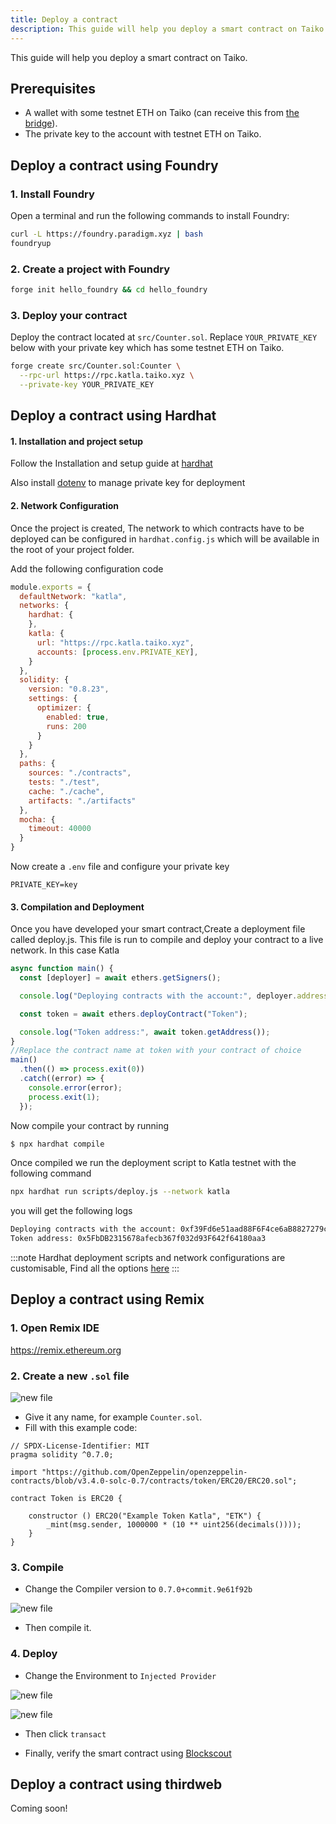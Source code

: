 ```yaml
---
title: Deploy a contract
description: This guide will help you deploy a smart contract on Taiko.
---
```


This guide will help you deploy a smart contract on Taiko.

## Prerequisites

- A wallet with some testnet ETH on Taiko (can receive this from [the bridge](/guides/bridge-tokens)).
- The private key to the account with testnet ETH on Taiko.

## Deploy a contract using Foundry

### 1. Install Foundry

Open a terminal and run the following commands to install Foundry:

```bash
curl -L https://foundry.paradigm.xyz | bash
foundryup
```

### 2. Create a project with Foundry

```bash
forge init hello_foundry && cd hello_foundry
```

### 3. Deploy your contract

Deploy the contract located at `src/Counter.sol`. Replace `YOUR_PRIVATE_KEY` below with your private key which has some testnet ETH on Taiko.

```bash
forge create src/Counter.sol:Counter \
  --rpc-url https://rpc.katla.taiko.xyz \
  --private-key YOUR_PRIVATE_KEY
```

## Deploy a contract using Hardhat

#### 1. Installation and project setup

Follow the Installation and setup guide at [hardhat](https://hardhat.org/tutorial/creating-a-new-hardhat-project
)

Also install [dotenv](https://www.npmjs.com/package/dotenv) to manage private key for deployment

#### 2. Network Configuration
Once the project is created, The network to which contracts have to be deployed can be configured in `hardhat.config.js` which will be available in the root of your project folder.

Add the following configuration code
```javascript
module.exports = {
  defaultNetwork: "katla",
  networks: {
    hardhat: {
    },
    katla: {
      url: "https://rpc.katla.taiko.xyz",
      accounts: [process.env.PRIVATE_KEY],
    }
  },
  solidity: {
    version: "0.8.23",
    settings: {
      optimizer: {
        enabled: true,
        runs: 200
      }
    }
  },
  paths: {
    sources: "./contracts",
    tests: "./test",
    cache: "./cache",
    artifacts: "./artifacts"
  },
  mocha: {
    timeout: 40000
  }
}
```
Now create a `.env` file and configure your private key
```env
PRIVATE_KEY=key
```
#### 3. Compilation and Deployment
Once you have developed your smart contract,Create a deployment file called deploy.js. This file is run to compile and deploy your contract to a live network. In this case Katla
```javascript
async function main() {
  const [deployer] = await ethers.getSigners();

  console.log("Deploying contracts with the account:", deployer.address);

  const token = await ethers.deployContract("Token");

  console.log("Token address:", await token.getAddress());
}
//Replace the contract name at token with your contract of choice
main()
  .then(() => process.exit(0))
  .catch((error) => {
    console.error(error);
    process.exit(1);
  });
  ```
Now compile your contract by running 
```bash
$ npx hardhat compile
```
Once compiled we run the deployment script to Katla testnet with the following command
```bash
npx hardhat run scripts/deploy.js --network katla
```
you will get the following logs
```bash
Deploying contracts with the account: 0xf39Fd6e51aad88F6F4ce6aB8827279cffFb92266
Token address: 0x5FbDB2315678afecb367f032d93F642f64180aa3
```
:::note
Hardhat deployment scripts and network configurations are customisable, Find all the options [here](https://hardhat.org/docs)
:::
## Deploy a contract using Remix

### 1. Open Remix IDE

https://remix.ethereum.org

### 2. Create a new `.sol` file

![new file](~/assets/content/docs/guides/newfile.png)

- Give it any name, for example `Counter.sol`.
- Fill with this example code:

```solidity
// SPDX-License-Identifier: MIT
pragma solidity ^0.7.0;

import "https://github.com/OpenZeppelin/openzeppelin-contracts/blob/v3.4.0-solc-0.7/contracts/token/ERC20/ERC20.sol";

contract Token is ERC20 {

    constructor () ERC20("Example Token Katla", "ETK") {
        _mint(msg.sender, 1000000 * (10 ** uint256(decimals())));
    }
}
```

### 3. Compile

- Change the Compiler version to `0.7.0+commit.9e61f92b`

![new file](~/assets/content/docs/guides/compiler.png)

- Then compile it.

### 4. Deploy

- Change the Environment to `Injected Provider`

![new file](~/assets/content/docs/guides/provider.png)

![new file](~/assets/content/docs/guides/transact.png)

- Then click `transact`

- Finally, verify the smart contract using [Blockscout](/guides/verify-a-contract/#verify-a-contract-with-hardhat-or-other-alternatives)

## Deploy a contract using thirdweb

Coming soon!
